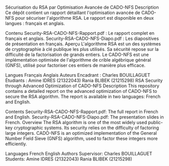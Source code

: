 Sécurisation du RSA par Optimisation Avancée de CADO-NFS
Description
Ce dépôt contient un rapport détaillant l'optimisation avancée de CADO-NFS pour sécuriser l'algorithme RSA. Le rapport est disponible en deux langues : français et anglais.

Contenu
Security-RSA-CADO-NFS-Rapport.pdf : Le rapport complet en français et anglais.
Security-RSA-CADO-NFS-Diapo.pdf : Les diapositives de présentation en français.
Aperçu
L'algorithme RSA est un des systèmes de cryptographie à clé publique les plus utilisés. Sa sécurité repose sur la difficulté de la factorisation de grands entiers. Le CADO-NFS est une implémentation optimisée de l'algorithme de crible algébrique général (GNFS), utilisé pour factoriser ces entiers de manière plus efficace.

Langues
Français
Anglais
Auteurs
Encadrant : Charles BOUILLAGUET
Étudiants :
Amine IDRES (21322043)
Rania BLIBEK (21215298)
RSA Security through Advanced Optimization of CADO-NFS
Description
This repository contains a detailed report on the advanced optimization of CADO-NFS to secure the RSA algorithm. The report is available in two languages: French and English.

Contents
Security-RSA-CADO-NFS-Rapport.pdf: The full report in French and English.
Security-RSA-CADO-NFS-Diapo.pdf: The presentation slides in French.
Overview
The RSA algorithm is one of the most widely used public-key cryptographic systems. Its security relies on the difficulty of factoring large integers. CADO-NFS is an optimized implementation of the General Number Field Sieve (GNFS) algorithm, used to factor these integers more efficiently.

Languages
French
English
Authors
Supervisor: Charles BOUILLAGUET
Students:
Amine IDRES (21322043)
Rania BLIBEK (21215298)
